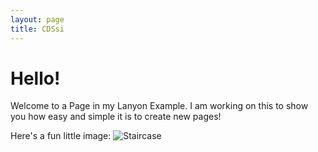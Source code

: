 ```yaml
---
layout: page
title: CDSsi
---
```


# Hello!
Welcome to a Page in my Lanyon Example. I am working on this to show you how easy and simple it is to create new pages!

Here's a fun little image:
![Staircase](https://github.com/user-attachments/assets/e073b630-4345-4fab-aa22-4d48baab64c1)
